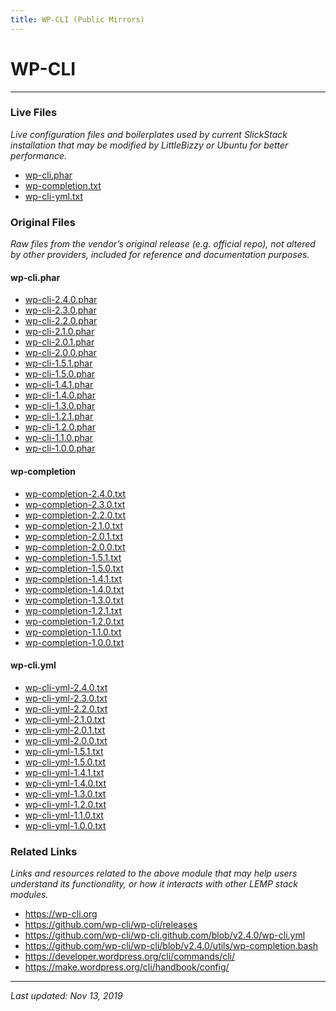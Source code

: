 ```yaml
---
title: WP-CLI (Public Mirrors)
---
```


# WP-CLI

----

### Live Files

*Live configuration files and boilerplates used by current SlickStack installation that may be modified by LittleBizzy or Ubuntu for better performance.*

* <a href="wp-cli.phar">wp-cli.phar</a>
* <a href="wp-completion.txt">wp-completion.txt</a>
* <a href="wp-cli-yml.txt">wp-cli-yml.txt</a>

### Original Files

*Raw files from the vendor’s original release (e.g. official repo), not altered by other providers, included for reference and documentation purposes.*

#### wp-cli.phar

* <a href="wp-cli-2.2.0.phar">wp-cli-2.4.0.phar</a>
* <a href="wp-cli-2.2.0.phar">wp-cli-2.3.0.phar</a>
* <a href="wp-cli-2.2.0.phar">wp-cli-2.2.0.phar</a>
* <a href="wp-cli-2.1.0.phar">wp-cli-2.1.0.phar</a>
* <a href="wp-cli-2.0.1.phar">wp-cli-2.0.1.phar</a>
* <a href="wp-cli-2.0.0.phar">wp-cli-2.0.0.phar</a>
* <a href="wp-cli-1.5.1.phar">wp-cli-1.5.1.phar</a>
* <a href="wp-cli-1.5.0.phar">wp-cli-1.5.0.phar</a>
* <a href="wp-cli-1.4.1.phar">wp-cli-1.4.1.phar</a>
* <a href="wp-cli-1.4.0.phar">wp-cli-1.4.0.phar</a>
* <a href="wp-cli-1.3.0.phar">wp-cli-1.3.0.phar</a>
* <a href="wp-cli-1.2.1.phar">wp-cli-1.2.1.phar</a>
* <a href="wp-cli-1.2.0.phar">wp-cli-1.2.0.phar</a>
* <a href="wp-cli-1.1.0.phar">wp-cli-1.1.0.phar</a>
* <a href="wp-cli-1.0.0.phar">wp-cli-1.0.0.phar</a>

#### wp-completion

* <a href="wp-completion-2.2.0.txt">wp-completion-2.4.0.txt</a>
* <a href="wp-completion-2.2.0.txt">wp-completion-2.3.0.txt</a>
* <a href="wp-completion-2.2.0.txt">wp-completion-2.2.0.txt</a>
* <a href="wp-completion-2.1.0.txt">wp-completion-2.1.0.txt</a>
* <a href="wp-completion-2.0.1.txt">wp-completion-2.0.1.txt</a>
* <a href="wp-completion-2.0.0.txt">wp-completion-2.0.0.txt</a>
* <a href="wp-completion-1.5.1.txt">wp-completion-1.5.1.txt</a>
* <a href="wp-completion-1.5.0.txt">wp-completion-1.5.0.txt</a>
* <a href="wp-completion-1.4.1.txt">wp-completion-1.4.1.txt</a>
* <a href="wp-completion-1.4.0.txt">wp-completion-1.4.0.txt</a>
* <a href="wp-completion-1.3.0.txt">wp-completion-1.3.0.txt</a>
* <a href="wp-completion-1.2.1.txt">wp-completion-1.2.1.txt</a>
* <a href="wp-completion-1.2.0.txt">wp-completion-1.2.0.txt</a>
* <a href="wp-completion-1.1.0.txt">wp-completion-1.1.0.txt</a>
* <a href="wp-completion-1.0.0.txt">wp-completion-1.0.0.txt</a>

#### wp-cli.yml

* <a href="wp-cli-yml-2.4.0.txt">wp-cli-yml-2.4.0.txt</a>
* <a href="wp-cli-yml-2.3.0.txt">wp-cli-yml-2.3.0.txt</a>
* <a href="wp-cli-yml-2.2.0.txt">wp-cli-yml-2.2.0.txt</a>
* <a href="wp-cli-yml-2.1.0.txt">wp-cli-yml-2.1.0.txt</a>
* <a href="wp-cli-yml-2.0.1.txt">wp-cli-yml-2.0.1.txt</a>
* <a href="wp-cli-yml-2.0.0.txt">wp-cli-yml-2.0.0.txt</a>
* <a href="wp-cli-yml-1.5.1.txt">wp-cli-yml-1.5.1.txt</a>
* <a href="wp-cli-yml-1.5.0.txt">wp-cli-yml-1.5.0.txt</a>
* <a href="wp-cli-yml-1.4.1.txt">wp-cli-yml-1.4.1.txt</a>
* <a href="wp-cli-yml-1.4.0.txt">wp-cli-yml-1.4.0.txt</a>
* <a href="wp-cli-yml-1.3.0.txt">wp-cli-yml-1.3.0.txt</a>
* <a href="wp-cli-yml-1.2.0.txt">wp-cli-yml-1.2.0.txt</a>
* <a href="wp-cli-yml-1.1.0.txt">wp-cli-yml-1.1.0.txt</a>
* <a href="wp-cli-yml-1.0.0.txt">wp-cli-yml-1.0.0.txt</a>

### Related Links

*Links and resources related to the above module that may help users understand its functionality, or how it interacts with other LEMP stack modules.*

* https://wp-cli.org
* https://github.com/wp-cli/wp-cli/releases
* https://github.com/wp-cli/wp-cli.github.com/blob/v2.4.0/wp-cli.yml
* https://github.com/wp-cli/wp-cli/blob/v2.4.0/utils/wp-completion.bash
* https://developer.wordpress.org/cli/commands/cli/
* https://make.wordpress.org/cli/handbook/config/

----

*Last updated: Nov 13, 2019*
